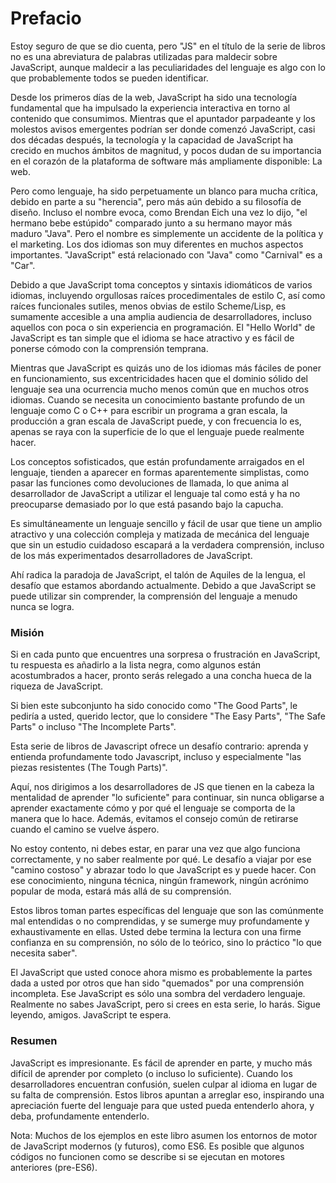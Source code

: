 # Prefacio

Estoy seguro de que se dio cuenta, pero "JS" en el título de la serie de libros no es una abreviatura de palabras utilizadas para maldecir sobre JavaScript, aunque maldecir a las peculiaridades del lenguaje es algo con lo que probablemente todos se pueden identificar.

Desde los primeros días de la web, JavaScript ha sido una tecnología fundamental que ha impulsado la experiencia interactiva en torno al contenido que consumimos. Mientras que el apuntador parpadeante y los molestos avisos emergentes podrían ser donde comenzó JavaScript, casi dos décadas después, la tecnología y la capacidad de JavaScript ha crecido en muchos ámbitos de magnitud, y pocos dudan de su importancia en el corazón de la plataforma de software más ampliamente disponible: La web.

Pero como lenguaje, ha sido perpetuamente un blanco para mucha crítica, debido en parte a su "herencia", pero más aún debido a su filosofía de diseño. Incluso el nombre evoca, como Brendan Eich una vez lo dijo, "el hermano bebe estúpido" comparado junto a su hermano mayor más maduro "Java". Pero el nombre es simplemente un accidente de la política y el marketing. Los dos idiomas son muy diferentes en muchos aspectos importantes. "JavaScript" está relacionado con "Java" como "Carnival" es a "Car".

Debido a que JavaScript toma conceptos y sintaxis idiomáticos de varios idiomas, incluyendo orgullosas raíces procedimentales de estilo C, así como raíces funcionales sutiles, menos obvias de estilo Scheme/Lisp, es sumamente accesible a una amplia audiencia de desarrolladores, incluso aquellos con poca o sin experiencia en programación. El "Hello World" de JavaScript es tan simple que el idioma se hace atractivo y es fácil de ponerse cómodo con la comprensión temprana.

Mientras que JavaScript es quizás uno de los idiomas más fáciles de poner en funcionamiento, sus excentricidades hacen que el dominio sólido del lenguaje sea una ocurrencia mucho menos común que en muchos otros idiomas. Cuando se necesita un conocimiento bastante profundo de un lenguaje como C o C++ para escribir un programa a gran escala, la producción a gran escala de JavaScript puede, y con frecuencia lo es, apenas se raya con la superficie de lo que el lenguaje puede realmente hacer.

Los conceptos sofisticados, que están profundamente arraigados en el lenguaje, tienden a aparecer en formas aparentemente simplistas, como pasar las funciones como devoluciones de llamada, lo que anima al desarrollador de JavaScript a utilizar el lenguaje tal como está y ha no preocuparse demasiado por lo que está pasando bajo la capucha.

Es simultáneamente un lenguaje sencillo y fácil de usar que tiene un amplio atractivo y una colección compleja y matizada de mecánica del lenguaje que sin un estudio cuidadoso escapará a la verdadera comprensión, incluso de los más experimentados desarrolladores de JavaScript.

Ahí radica la paradoja de JavaScript, el talón de Aquiles de la lengua, el desafío que estamos abordando actualmente. Debido a que JavaScript se puede utilizar sin comprender, la comprensión del lenguaje a menudo nunca se logra.

### Misión

Si en cada punto que encuentres una sorpresa o frustración en JavaScript, tu respuesta es añadirlo a la lista negra, como algunos están acostumbrados a hacer, pronto serás relegado a una concha hueca de la riqueza de JavaScript.

Si bien este subconjunto ha sido conocido como "The Good Parts", le pediría a usted, querido lector, que lo considere "The Easy Parts", "The Safe Parts" o incluso "The Incomplete Parts".

Esta serie de libros de Javascript ofrece un desafío contrario: aprenda y entienda profundamente todo Javascript, incluso y especialmente "las piezas resistentes \(The Tough Parts\)".

Aquí, nos dirigimos a los desarrolladores de JS que tienen en la cabeza la mentalidad de aprender "lo suficiente" para continuar, sin nunca obligarse a aprender exactamente cómo y por qué el lenguaje se comporta de la manera que lo hace. Además, evitamos el consejo común de retirarse cuando el camino se vuelve áspero.

No estoy contento, ni debes estar, en parar una vez que algo funciona correctamente, y no saber realmente por qué. Le desafío a viajar por ese "camino costoso" y abrazar todo lo que JavaScript es y puede hacer. Con ese conocimiento, ninguna técnica, ningún framework, ningún acrónimo popular de moda, estará más allá de su comprensión.

Estos libros toman partes específicas del lenguaje que son las comúnmente mal entendidas o no comprendidas, y se sumerge muy profundamente y exhaustivamente en ellas. Usted debe termina la lectura con una firme confianza en su comprensión, no sólo de lo teórico, sino lo práctico "lo que necesita saber".

El JavaScript que usted conoce ahora mismo es probablemente la partes dada a usted por otros que han sido "quemados" por una comprensión incompleta. Ese JavaScript es sólo una sombra del verdadero lenguaje. Realmente no sabes JavaScript, pero si crees en esta serie, lo harás. Sigue leyendo, amigos. JavaScript te espera.

### Resumen

JavaScript es impresionante. Es fácil de aprender en parte, y mucho más difícil de aprender por completo \(o incluso lo suficiente\). Cuando los desarrolladores encuentran confusión, suelen culpar al idioma en lugar de su falta de comprensión. Estos libros apuntan a arreglar eso, inspirando una apreciación fuerte del lenguaje para que usted pueda entenderlo ahora, y deba, profundamente entenderlo.

Nota: Muchos de los ejemplos en este libro asumen los entornos de motor de JavaScript modernos \(y futuros\), como ES6. Es posible que algunos códigos no funcionen como se describe si se ejecutan en motores anteriores \(pre-ES6\).


